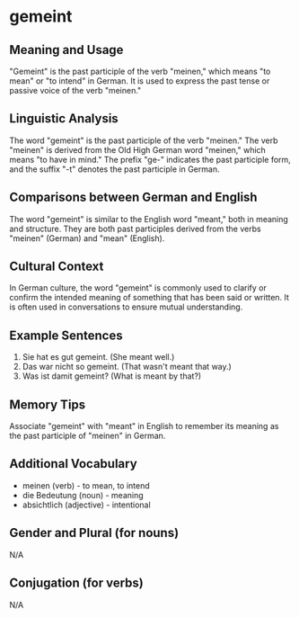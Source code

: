 # gemeint
## Meaning and Usage
"Gemeint" is the past participle of the verb "meinen," which means "to mean" or "to intend" in German. It is used to express the past tense or passive voice of the verb "meinen."

## Linguistic Analysis
The word "gemeint" is the past participle of the verb "meinen." The verb "meinen" is derived from the Old High German word "meinen," which means "to have in mind." The prefix "ge-" indicates the past participle form, and the suffix "-t" denotes the past participle in German.

## Comparisons between German and English
The word "gemeint" is similar to the English word "meant," both in meaning and structure. They are both past participles derived from the verbs "meinen" (German) and "mean" (English).

## Cultural Context
In German culture, the word "gemeint" is commonly used to clarify or confirm the intended meaning of something that has been said or written. It is often used in conversations to ensure mutual understanding.

## Example Sentences
1. Sie hat es gut gemeint. (She meant well.)
2. Das war nicht so gemeint. (That wasn't meant that way.)
3. Was ist damit gemeint? (What is meant by that?)
   
## Memory Tips
Associate "gemeint" with "meant" in English to remember its meaning as the past participle of "meinen" in German.

## Additional Vocabulary
- meinen (verb) - to mean, to intend
- die Bedeutung (noun) - meaning
- absichtlich (adjective) - intentional

## Gender and Plural (for nouns)
N/A

## Conjugation (for verbs)
N/A